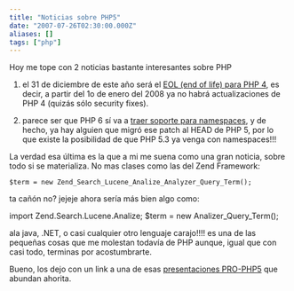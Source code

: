 ```yaml
---
title: "Noticias sobre PHP5"
date: "2007-07-26T02:30:00.000Z"
aliases: []
tags: ["php"]
---
```


Hoy me tope con 2 noticias bastante interesantes sobre PHP

1. el 31 de diciembre de este año será el [EOL (end of life) para PHP 4](http://www.php.net/index.php#2007-07-13-1), es decir, a partir del 1o de enero del 2008 ya no habrá actualizaciones de PHP 4 (quizás sólo security fixes).

2. parece ser que PHP 6 sí va a [traer soporte para namespaces](http://www.stubbles.org/archives/22-Namespaces-in-action.html), y de hecho, ya hay alguien que migró ese patch al HEAD de PHP 5, por lo que existe la posibilidad de que PHP 5.3 ya venga con namespaces!!!

La verdad esa última es la que a mi me suena como una gran noticia, sobre todo si se materializa. No mas clases como las del Zend Framework:

    $term = new Zend_Search_Lucene_Analize_Analyzer_Query_Term();

ta cañón no? jejeje
ahora sería más bien algo como:

import Zend.Search.Lucene.Analize;
$term = new Analizer_Query_Term();

ala java, .NET, o casi cualquier otro lenguaje carajo!!!! es una de las pequeñas cosas que me molestan todavía de PHP  aunque,  igual que con casi todo, terminas por acostumbrarte.

Bueno, los dejo con un link a una de esas [presentaciones PRO-PHP5](http://blog.joshuaeichorn.com/slides/CoolThingsInPHP5/) que abundan ahorita.